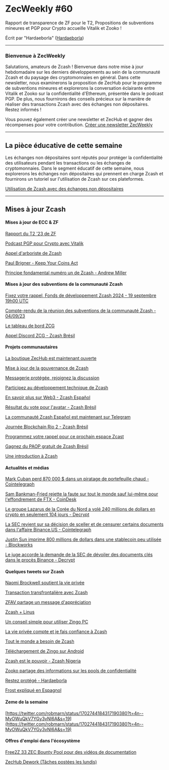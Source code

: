 # ZecWeekly #60

Rapport de transparence de ZF pour le T2, Propositions de subventions mineures et PGP pour Crypto accueille Vitalik et Zooko !

Écrit par "Hardaeborla" ([Hardaeborla](https://twitter.com/ayanlajaadebola))

---

### Bienvenue à ZecWeekly

Salutations, amateurs de Zcash ! Bienvenue dans notre mise à jour hebdomadaire sur les derniers développements au sein de la communauté Zcash et du paysage des cryptomonnaies en général. Dans cette newsletter, nous examinerons la proposition de ZecHub pour le programme de subventions mineures et explorerons la conversation éclairante entre Vitalik et Zooko sur la confidentialité d'Ethereum, présentée dans le podcast PGP. De plus, nous fournirons des conseils précieux sur la manière de réaliser des transactions Zcash avec des échanges non dépositaires. Restez informés !

Vous pouvez également créer une newsletter et ZecHub et gagner des récompenses pour votre contribution.
[Créer une newsletter ZecWeekly](https://wiki.zechub.xyz/ZecWeekly-newsletter)

---

## La pièce éducative de cette semaine

Les échanges non dépositaires sont réputés pour protéger la confidentialité des utilisateurs pendant les transactions ou les échanges de cryptomonnaies. Dans le segment éducatif de cette semaine, nous explorerons les échanges non dépositaires qui prennent en charge Zcash et fournirons un tutoriel sur l'utilisation de Zcash sur ces plateformes.

[Utilisation de Zcash avec des échanges non dépositaires](https://youtu.be/eHy-koh8Fds?si=FuE2H3xtIWnqymUR)

---

## Mises à jour Zcash

#### Mises à jour de ECC & ZF

[Rapport du T2 '23 de ZF](https://twitter.com/ZcashFoundation/status/1702431240379613474?t=Aojn_ChRNDK3o0WLmBCpNQ&s=19)

[Podcast PGP pour Crypto avec Vitalik](https://twitter.com/ElectricCoinCo/status/1702811321228476471?t=ZEwPUcdzQ0odcYX45R7JAA&s=19)

[Appel d'arboriste de Zcash](https://twitter.com/ZcashFoundation/status/1702049771324669997?t=hfkFZDBwWsWyKIALvBcrHw&s=19)

[Paul Brigner - Keep Your Coins Act](https://twitter.com/ZcashFoundation/status/1702002685875036382?t=_659hGo9VbuicEIZIqJ3pw&s=19)

[Principe fondamental numéro un de Zcash - Andrew Miller](https://twitter.com/ZcashFoundation/status/1701631126027006273?t=E9cP1x6F3hCR_wVPNmCxaQ&s=19)

#### Mises à jour des subventions de la communauté Zcash

[Fixez votre rappel, Fonds de développement Zcash 2024 - 19 septembre 19h00 UTC](https://twitter.com/aquietinvestor/status/1702352184996962318?t=V2mR2S4jBFyKAy1vJIV2VA&s=19)

[Compte-rendu de la réunion des subventions de la communauté Zcash - 04/09/23](https://twitter.com/ZcashCommGrants/status/1701628292523041016?t=jRvkIXN1NPr84sPxmsHRZA&s=19)

[Le tableau de bord ZCG](https://twitter.com/ZcashCommGrants/status/1701628293873606960?t=bKYlmfK4GwmmKTV_Fh2rWg&s=19)

[Appel Discord ZCG - Zcash Brésil](https://youtu.be/zroRRgbP8L8?si=qMpeOe-twnBanM3G)

#### Projets communautaires

[La boutique ZecHub est maintenant ouverte](https://twitter.com/ZecHub/status/1701653654531432878?t=RbL-a34_soeHNj676KNH3w&s=19)

[Mise à jour de la gouvernance de Zcash](https://forum.zcashcommunity.com/t/determining-community-consensus-discussion-group/45608)

[Messagerie protégée, rejoignez la discussion](https://twitter.com/zcashesp/status/1702683699022819710?t=U_Rd5gOC_477DQtHPmTqpA&s=19)

[Participez au développement technique de Zcash](https://twitter.com/nate_zec/status/1702354252700762615?t=D9NQyQWc2PEVjZ6f9xrfdQ&s=19)

[En savoir plus sur Web3 - Zcash Español](https://twitter.com/zcashesp/status/1702781983921693037?t=F9RvcENRPP4K-W4ZSXT6tw&s=19)

[Résultat du vote pour l'avatar - Zcash Brésil](https://twitter.com/zcashbrazil/status/1702683927737962789?t=1YY6OTUqXe_z8QrDq7IUgg&s=19)

[La communauté Zcash Español est maintenant sur Telegram](https://twitter.com/zcashesp/status/1702766736091537562?t=UkxVzjts504lHztS9IyuJA&s=19)

[Journée Blockchain Rio 2 - Zcash Brésil](https://twitter.com/zcashbrazil/status/1702081771938988293?t=5Etc3b_tyKDlKU_LO7VyXQ&s=19) 

[Programmez votre rappel pour ce prochain espace Zcast](https://x.com/i/spaces/1YpKkgkzBDNKj) 

[Gagnez du PAOP gratuit de Zcash Brésil](https://twitter.com/zcashbrazil/status/1701975874222817345?s=19) 

[Une introduction à Zcash](https://twitter.com/zcashesp/status/1702411899885818007?t=EUdcxgfpPoPBw9yK-No1Wg&s=19) 



#### Actualités et médias

[Mark Cuban perd 870 000 $ dans un piratage de portefeuille chaud - Cointelegraph](https://cointelegraph.com/news/mark-cuban-hot-wallet-hacked) 

[Sam Bankman-Fried rejette la faute sur tout le monde sauf lui-même pour l'effondrement de FTX - CoinDesk](https://www.coindesk.com/consensus-magazine/2023/09/15/sam-bankman-fried-blames-everyone-but-himself-for-ftxs-collapse/?utm_medium=referral&utm_source=rss&utm_campaign=headlines) 

[Le groupe Lazarus de la Corée du Nord a volé 240 millions de dollars en crypto en seulement 104 jours - Decrypt](https://decrypt.co/197407/north-korea-lazarus-hacks-240m-crypto-just-104-days-elliptic) 

[La SEC revient sur sa décision de sceller et de censurer certains documents dans l'affaire Binance.US - Cointelegraph](https://cointelegraph.com/news/sec-reverses-itself-sealing-redacting-some-documents-binance-us-case) 

[Justin Sun imprime 800 millions de dollars dans une stablecoin peu utilisée - Blockworks](https://blockworks.co/news/justin-sun-tusd-mint) 

[Le juge accorde la demande de la SEC de dévoiler des documents clés dans le procès Binance - Decrypt](https://decrypt.co/197396/judge-sec-unseal-key-documents-binance-lawsuit) 

#### Quelques tweets sur Zcash

[Naomi Brockwell soutient la vie privée](https://twitter.com/naomibrockwell/status/1702308214002315417?t=FM6-iIBfsJSbb1vO6c_qRQ&s=19) 

[Transaction transfrontalière avec Zcash](https://twitter.com/zcashbrazil/status/1700572095262908511?t=Em24D18ytJNPEmpITsccjw&s=19) 

[ZFAV partage un message d'appréciation](https://twitter.com/ZFAVClub/status/1702368985692475803?t=dgnlkNTA2aFw5605RT1XCg&s=19) 

[Zcash + Linus](https://twitter.com/gordonesroo/status/1702662045655838993?t=PSpmn9jlmcqmBHNOgHkqSQ&s=19) 

[Un conseil simple pour utiliser Zingo PC](https://twitter.com/Lexaleth/status/1702889449116287126?t=KNUYny9Ye1urgt25cUILcw&s=19) 

[La vie privée compte et je fais confiance à Zcash](https://twitter.com/TokenFinds/status/1702668595098972441?t=Koim0LyI4M7cPUsheTs_Pg&s=19) 

[Tout le monde a besoin de Zcash](https://twitter.com/AyanlajaAdebola/status/1702934875337003126?t=OaqBweH7VPeKHn3mm9GKlw&s=19) 

[Téléchargement de Zingo sur Android](https://twitter.com/ArJs_91/status/1702518638366896356?t=3CuXQqu7sJh5Qn_DN_nJCg&s=19) 

[Zcash est le pouvoir - Zcash Nigeria](https://twitter.com/ZcashNigeria/status/1701800914170921462?t=cGFX551Yxyoys_rsajA3Nw&s=19) 

[Zooko partage des informations sur les pools de confidentialité](https://twitter.com/zooko/status/1701023320400154664?t=7dgIFysSRFY8ZqfdjqaWLg&s=19) 

[Restez protégé - Hardaeborla](https://twitter.com/AyanlajaAdebola/status/1702014301538554021?t=m5IFvBN0vcml8cu3gOZOJQ&s=19) 

[Frost expliqué en Espagnol](https://twitter.com/Lexaleth/status/1702893114401136839?t=6vZdpBLKKw0TJM7sbSlB6g&s=19) 

#### Zeme de la semaine

[https://twitter.com/robmarn/status/1702744184317190380?t=4n--MyOWuQkV7YGy3vNl6A&s=19](https://twitter.com/robmarn/status/1702744184317190380?t=4n--MyOWuQkV7YGy3vNl6A&s=19) 

#### Offres d'emploi dans l'écosystème

[Free2Z 33 ZEC Bounty Pool pour des vidéos de documentation](https://zechub.substack.com/p/zecweekly-59) 

[ZecHub Dework (Tâches postées les lundis)](https://dework.zechub.org/) 
